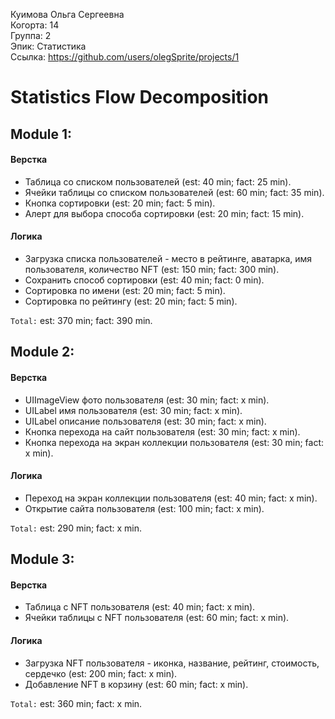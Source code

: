 Куимова Ольга Сергеевна
<br /> Когорта: 14
<br /> Группа: 2
<br /> Эпик: Статистика
<br /> Ссылка: https://github.com/users/olegSprite/projects/1

# Statistics Flow Decomposition


## Module 1:

#### Верстка
- Таблица со списком пользователей (est: 40 min; fact: 25 min).
- Ячейки таблицы со списком пользователей (est: 60 min; fact: 35 min).
- Кнопка сортировки (est: 20 min; fact: 5 min).
- Алерт для выбора способа сортировки (est: 20 min; fact: 15 min).

#### Логика
- Загрузка списка пользователей - место в рейтинге, аватарка, имя пользователя, количество NFT (est: 150 min; fact: 300 min).
- Сохранить способ сортировки (est: 40 min; fact: 0 min).
- Сортировка по имени (est: 20 min; fact: 5 min).
- Сортировка по рейтингу (est: 20 min; fact: 5 min).

`Total:` est: 370 min; fact: 390 min.


## Module 2:
#### Верстка
- UIImageView фото пользователя (est: 30 min; fact: x min).
- UILabel имя пользователя (est: 30 min; fact: x min).
- UILabel описание пользователя (est: 30 min; fact: x min).
- Кнопка перехода на сайт пользователя (est: 30 min; fact: x min).
- Кнопка перехода на экран коллекции пользователя (est: 30 min; fact: x min).

#### Логика
- Переход на экран коллекции пользователя (est: 40 min; fact: x min).
- Открытие сайта пользователя (est: 100 min; fact: x min).

`Total:` est: 290 min; fact: x min.

## Module 3:

#### Верстка
- Таблица c NFT пользователя (est: 40 min; fact: x min).
- Ячейки таблицы с NFT пользователя (est: 60 min; fact: x min).

#### Логика
- Загрузка NFT пользователя - иконка, название, рейтинг, стоимость, сердечко (est: 200 min; fact: x min).
- Добавление NFT в корзину (est: 60 min; fact: x min).

`Total:` est: 360 min; fact: x min.
